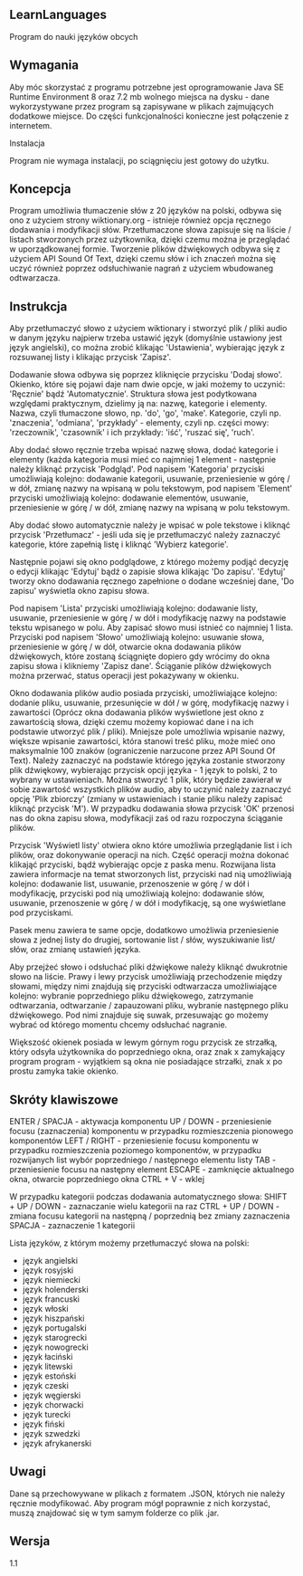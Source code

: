 ## LearnLanguages

Program do nauki języków obcych

## Wymagania

Aby móc skorzystać z programu potrzebne jest oprogramowanie Java SE Runtime Environment 8 oraz 7.2 mb wolnego miejsca na dysku - dane wykorzystywane przez program są zapisywane w plikach zajmujących dodatkowe miejsce. Do części funkcjonalności konieczne jest połączenie z internetem.

Instalacja

Program nie wymaga instalacji, po sciągnięciu jest gotowy do użytku.

## Koncepcja

Program umożliwia tłumaczenie słów z 20 języków na polski, odbywa się ono z użyciem strony wiktionary.org - istnieje również opcja ręcznego dodawania i modyfikacji słów. Przetłumaczone słowa zapisuje się na liście / listach stworzonych przez użytkownika, dzięki czemu można je przeglądać w uporządkowanej formie. Tworzenie plików dźwiękowych odbywa się z użyciem API Sound Of Text, dzięki czemu słów i ich znaczeń można się uczyć również poprzez odsłuchiwanie nagrań z użyciem wbudowaneg odtwarzacza.

## Instrukcja

Aby przetłumaczyć słowo z użyciem wiktionary i stworzyć plik / pliki audio w danym języku najpierw trzeba ustawić język (domyślnie ustawiony jest język angielski), co można zrobić klikając 'Ustawienia', wybierając język z rozsuwanej listy i klikając przycisk 'Zapisz'.

Dodawanie słowa odbywa się poprzez kliknięcie przycisku 'Dodaj słowo'. Okienko, które się pojawi daje nam dwie opcje, w jaki możemy to uczynić: 'Ręcznie' bądź 'Automatycznie'. Struktura słowa jest podytkowana względami praktycznym, dzielimy ją na: nazwę, kategorie i elementy. Nazwa, czyli tłumaczone słowo, np. 'do', 'go', 'make'. Kategorie, czyli np. 'znaczenia', 'odmiana', 'przykłady' - elementy, czyli np. części mowy: 'rzeczownik', 'czasownik' i ich przykłady: 'iść', 'ruszać się', 'ruch'.

Aby dodać słowo ręcznie trzeba wpisać nazwę słowa, dodać kategorie i elementy (każda kategoria musi mieć co najmniej 1 element - następnie należy kliknąć przycisk 'Podgląd'. Pod napisem 'Kategoria' przyciski umożliwiają kolejno: dodawanie kategorii, usuwanie, przeniesienie w górę / w dół, zmianę nazwy na wpisaną w polu tekstowym, pod napisem 'Element' przyciski umożliwiają kolejno: dodawanie elementów, usuwanie, przeniesienie w górę / w dół, zmianę nazwy na wpisaną w polu tekstowym.

Aby dodać słowo automatycznie należy je wpisać w pole tekstowe i kliknąć przycisk 'Przetłumacz' - jeśli uda się je przetłumaczyć należy zaznaczyć kategorie, które zapełnią listę i kliknąć 'Wybierz kategorie'.
 
Następnie pojawi się okno podglądowe, z którego możemy podjąć decyzję o edycji klikając 'Edytuj' bądź o zapisie słowa klikając 'Do zapisu'. 'Edytuj' tworzy okno dodawania ręcznego zapełnione o dodane wcześniej dane, 'Do zapisu' wyświetla okno zapisu słowa.

Pod napisem 'Lista' przyciski umożliwiają kolejno: dodawanie listy, usuwanie, przeniesienie w górę / w dół i modyfikację nazwy na podstawie tekstu wpisanego w polu. Aby zapisać słowo musi istnieć co najmniej 1 lista. Przyciski pod napisem 'Słowo' umożliwiają kolejno: usuwanie słowa, przeniesienie w górę / w dół, otwarcie okna dodawania plików dźwiękowych, które zostaną ściągnięte dopiero gdy wrócimy do okna zapisu słowa i klikniemy 'Zapisz dane'. Ściąganie plików dźwiękowych można przerwać, status operacji jest pokazywany w okienku.

Okno dodawania plików audio posiada przyciski, umożliwiające kolejno: dodanie pliku, usuwanie, przesunięcie w dół / w górę, modyfikację nazwy i zawartości (Oprócz okna dodawania plików wyświetlone jest okno z zawartością słowa, dzięki czemu możemy kopiować dane i na ich podstawie utworzyć plik / pliki). Mniejsze pole umożliwia wpisanie nazwy, większe wpisanie zawartości, która stanowi treść pliku, może mieć ono maksymalnie 100 znaków (ograniczenie narzucone przez API Sound Of Text). Należy zaznaczyć na podstawie którego języka zostanie stworzony plik dźwiękowy, wybierając przycisk opcji języka - 1 język to polski, 2 to wybrany w ustawieniach. Można stworzyć 1 plik, który będzie zawierał w sobie zawartość wszystkich plików audio, aby to uczynić należy zaznaczyć opcję 'Plik zbiorczy' (zmiany w ustawieniach i stanie pliku należy zapisać kliknąć przycisk 'M'). W przypadku dodawania słowa przycisk 'OK' przenosi nas do okna zapisu słowa, modyfikacji zaś od razu rozpoczyna ściąganie plików.

Przycisk 'Wyświetl listy' otwiera okno które umożliwia przeglądanie list i ich plików, oraz dokonywanie operacji na nich. Część operacji można dokonać klikająć przyciski, bądź wybierając opcje z paska menu.
Rozwijana lista zawiera informacje na temat stworzonych list, przyciski nad nią umożliwiają kolejno: dodawanie list, usuwanie, przenoszenie w górę / w dół i modyfikację, przyciski pod nią umożliwiają kolejno: dodawanie słów, usuwanie, przenoszenie w górę / w dół i modyfikację, są one wyświetlane pod przyciskami.

Pasek menu zawiera te same opcje, dodatkowo umożliwia przeniesienie słowa z jednej listy do drugiej, sortowanie list / słów, wyszukiwanie list/ słów, oraz zmianę ustawień języka.

Aby przejżeć słowo i odsłuchać pliki dźwiękowe należy kliknąć dwukrotnie słowo na liście. Prawy i lewy przycisk umożliwiają przechodzenie między słowami, między nimi znajdują się przyciski odtwarzacza umożliwiające kolejno: wybranie poprzedniego pliku dźwiękowego, zatrzymanie odtwarzania, odtwarzanie / zapauzowani pliku, wybranie następnego pliku dźwiękowego. Pod nimi znajduje się suwak, przesuwając go możemy wybrać od którego momentu chcemy odsłuchać nagranie.

Większość okienek posiada w lewym górnym rogu przycisk ze strzałką, który odsyła użytkownika do poprzedniego okna, oraz znak x zamykający program program - wyjątkiem są okna nie posiadające strzałki, znak x po prostu zamyka takie okienko. 

## Skróty klawiszowe

ENTER / SPACJA - aktywacja komponentu
UP / DOWN - przeniesienie focusu (zaznaczenia) komponentu w przypadku rozmieszczenia pionowego komponentów
LEFT / RIGHT - przeniesienie focusu komponentu w przypadku rozmieszczenia poziomego komponentów, w przypadku rozwijanych list wybór poprzedniego / następnego elementu listy
TAB - przeniesienie focusu na następny element
ESCAPE - zamknięcie aktualnego okna, otwarcie poprzedniego okna
CTRL + V - wklej

W przypadku kategorii podczas dodawania automatycznego słowa:
SHIFT + UP / DOWN - zaznaczanie wielu kategorii na raz
CTRL + UP / DOWN - zmiana focusu kategorii na następną / poprzednią bez zmiany zaznaczenia
SPACJA - zaznaczenie 1 kategorii

Lista języków, z którym możemy przetłumaczyć słowa na polski:

- język angielski
- język rosyjski
- język niemiecki
- język holenderski
- język francuski
- język włoski
- język hiszpański
- język portugalski
- język starogrecki
- język nowogrecki
- język łaciński
- język litewski
- język estoński
- język czeski
- język węgierski
- język chorwacki
- język turecki
- język fiński
- język szwedzki
- język afrykanerski

## Uwagi

Dane są przechowywane w plikach z formatem .JSON, których nie należy ręcznie modyfikować. Aby program mógł poprawnie z nich korzystać, muszą znajdować się w tym samym folderze co plik .jar.

## Wersja

1.1
